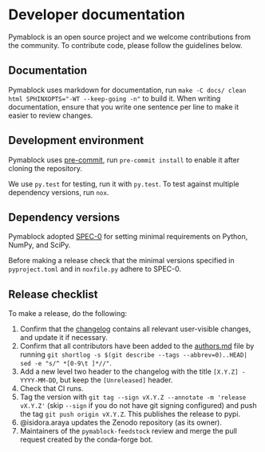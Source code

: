 # Developer documentation

Pymablock is an open source project and we welcome contributions from the community.
To contribute code, please follow the guidelines below.

## Documentation

Pymablock uses markdown for documentation, run `make -C docs/ clean html SPHINXOPTS="-WT --keep-going -n"` to build it.
When writing documentation, ensure that you write one sentence per line to make it easier to review changes.

## Development environment

Pymablock uses [pre-commit](https://pre-commit.com/), run `pre-commit install` to enable it after cloning the repository.

We use `py.test` for testing, run it with `py.test`.
To test against multiple dependency versions, run `nox`.

## Dependency versions

Pymablock adopted [SPEC-0](https://scientific-python.org/specs/spec-0000/) for setting minimal requirements on Python, NumPy, and SciPy.

Before making a release check that the minimal versions specified in `pyproject.toml` and in `noxfile.py` adhere to SPEC-0.

## Release checklist

To make a release, do the following:

1. Confirm that the [changelog](CHANGELOG.md) contains all relevant user-visible changes, and update it if necessary.
2. Confirm that all contributors have been added to the [authors.md](authors.md) file by running `git shortlog -s $(git describe --tags --abbrev=0)..HEAD| sed -e "s/^ *[0-9\t ]*//"`.
3. Add a new level two header to the changelog with the title `[X.Y.Z] - YYYY-MM-DD`, but keep the `[Unreleased]` header.
4. Check that CI runs.
5. Tag the version with `git tag --sign vX.Y.Z --annotate -m 'release vX.Y.Z'` (skip `--sign` if you do not have git signing configured) and push the tag `git push origin vX.Y.Z`. This publishes the release to pypi.
6. @isidora.araya updates the Zenodo repository (as its owner).
7. Maintainers of the `pymablock-feedstock` review and merge the pull request created by the conda-forge bot.

